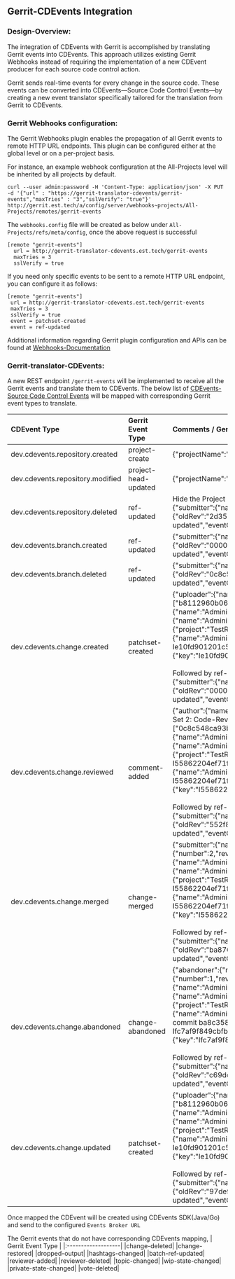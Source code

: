 ## Gerrit-CDEvents Integration

### Design-Overview:
The integration of CDEvents with Gerrit is accomplished by translating Gerrit events into CDEvents. This approach utilizes existing Gerrit Webhooks instead of requiring the implementation of a new CDEvent producer for each source code control action.

Gerrit sends real-time events for every change in the source code. These events can be converted into CDEvents—Source Code Control Events—by creating a new event translator specifically tailored for the translation from Gerrit to CDEvents.


### Gerrit Webhooks configuration:

The Gerrit Webhooks plugin enables the propagation of all Gerrit events to remote HTTP URL endpoints. This plugin can be configured either at the global level or on a per-project basis.

For instance, an example webhook configuration at the All-Projects level will be inherited by all projects by default.

```curl
curl --user admin:password -H 'Content-Type: application/json' -X PUT -d '{"url" : "https://gerrit-translator-cdevents/gerrit-events","maxTries" : "3","sslVerify": "true"}' http://gerrit.est.tech/a/config/server/webhooks~projects/All-Projects/remotes/gerrit-events
```

The `webhooks.config` file will be created as below under `All-Projects/refs/meta/config`, once the above request is successful

```config
[remote "gerrit-events"]
  url = http://gerrit-translator-cdevents.est.tech/gerrit-events
  maxTries = 3
  sslVerify = true
```

If you need only specific events to be sent to a remote HTTP URL endpoint, you can configure it as follows:
 ```config
[remote "gerrit-events"]
  url = http://gerrit-translator-cdevents.est.tech/gerrit-events
  maxTries = 3
  sslVerify = true
  event = patchset-created
  event = ref-updated
```

Additional information regarding Gerrit plugin configuration and APIs can be found at  [Webhooks-Documentation](https://gerrit.googlesource.com/plugins/webhooks/+/refs/heads/master/src/main/resources/Documentation)

### Gerrit-translator-CDEvents:

A new REST endpoint `/gerrit-events` will be implemented to receive all the Gerrit events and translate them to CDEvents.
The below list of [CDEvents-Source Code Control Events](https://github.com/cdevents/spec/blob/v0.3.0/source-code-version-control.md) will be mapped with corresponding Gerrit event types to translate.


| CDEvent Type  | Gerrit Event Type  | Comments / Gerrit Event Format   |
| :------------ |:-------------------|:----------------------------------|
| dev.cdevents.repository.created| project-create | {"projectName":"TestRepo3","headName":"refs/heads/master","type":"project-created","eventCreatedOn":1700131789} |
|  dev.cdevents.repository.modified   | project-head-updated    |   {"projectName":"TestRepo3","oldHead":"refs/heads/master","newHead":"refs/heads/main","type":"project-head-updated","eventCreatedOn":1700148011} |
| dev.cdevents.repository.deleted |   ref-updated   |  Hide the Project State under Gerrit Repository Options / <br/>  {"submitter":{"name":"Administrator","email":"admin@example.com","username":"admin"},"refUpdate":{"oldRev":"2d351d6d3bd1bec64f6b165a843c9dd18ac4d2cd","newRev":"5a2347177cdc707c6b42444c505b974d6499047d","refName":"refs/meta/config","project":"TestRepo3"},"type":"ref-updated","eventCreatedOn":1700221454} |
| dev.cdevents.branch.created   |  ref-updated     |   {"submitter":{"name":"Administrator","email":"admin@example.com","username":"admin"},"refUpdate":{"oldRev":"0000000000000000000000000000000000000000","newRev":"0c8c548ca93b44dd501c000ebb79ecc8f9aa4bd6","refName":"refs/heads/test_branch","project":"TestRepo"},"type":"ref-updated","eventCreatedOn":1700147670} |
| dev.cdevents.branch.deleted |   ref-updated    |    {"submitter":{"name":"Administrator","email":"admin@example.com","username":"admin"},"refUpdate":{"oldRev":"0c8c548ca93b44dd501c000ebb79ecc8f9aa4bd6","newRev":"0000000000000000000000000000000000000000","refName":"refs/heads/test_branch","project":"TestRepo"},"type":"ref-updated","eventCreatedOn":1700222081} |
| dev.cdevents.change.created |    patchset-created     |  {"uploader":{"name":"Administrator","email":"admin@example.com","username":"admin"},"patchSet":{"number":1,"revision":"b59138869113bfd9d3e7fbf9439d74e1ae6c54b8","parents":["b8112960b06810405b3e8ce6c8560ee93694700f"],"ref":"refs/changes/02/2/1","uploader":{"name":"Administrator","email":"admin@example.com","username":"admin"},"createdOn":1700478731,"author":{"name":"Administrator","email":"admin@example.com","username":"admin"},"kind":"REWORK","sizeInsertions":10,"sizeDeletions":0},"change":{"project":"TestRepo1","branch":"patch_create","id":"Ie10fd901201c53e9fe3b9766343060763ac81dc6","number":2,"subject":"test.file added","owner":{"name":"Administrator","email":"admin@example.com","username":"admin"},"url":"http://959be7129610/c/TestRepo1/+/2","commitMessage":"test.file added\n\nChange-Id: Ie10fd901201c53e9fe3b9766343060763ac81dc6\n","createdOn":1700478731,"status":"NEW"},"project":{"name":"TestRepo1"},"refName":"refs/heads/patch_create","changeKey":{"key":"Ie10fd901201c53e9fe3b9766343060763ac81dc6"},"type":"patchset-created","eventCreatedOn":1700478732} </br></br> Followed by ref-updated and eventCreatedOn the same time, that can be ignored </br> {"submitter":{"name":"Administrator","email":"admin@example.com","username":"admin"},"refUpdate":{"oldRev":"0000000000000000000000000000000000000000","newRev":"b59138869113bfd9d3e7fbf9439d74e1ae6c54b8","refName":"refs/changes/02/2/1","project":"TestRepo1"},"type":"ref-updated","eventCreatedOn":1700478732}  |
| dev.cdevents.change.reviewed |    comment-added     | {"author":{"name":"Administrator","email":"admin@example.com","username":"admin"},"approvals":[{"type":"Code-Review","description":"Code-Review","value":"2","oldValue":"1"}],"comment":"Patch Set 2: Code-Review+2","patchSet":{"number":2,"revision":"ba8c3584916c93b3e17a1ab63072b0ebd0d3ed84","parents":["0c8c548ca93b44dd501c000ebb79ecc8f9aa4bd6"],"ref":"refs/changes/01/1/2","uploader":{"name":"Administrator","email":"admin@example.com","username":"admin"},"createdOn":1700230164,"author":{"name":"Administrator","email":"admin@example.com","username":"admin"},"kind":"NO_CODE_CHANGE","sizeInsertions":9,"sizeDeletions":0},"change":{"project":"TestRepo","branch":"test_branch","id":"I55862204ef71f69bc88c79fe2259f7cb8365699a","number":1,"subject":"updates to the test branch 2 Change-Id: I55862204ef71f69bc88c79fe2259f7cb8365699a","owner":{"name":"Administrator","email":"admin@example.com","username":"admin"},"url":"http://959be7129610/c/TestRepo/+/1","commitMessage":"updates to the test branch 2\nChange-Id: I55862204ef71f69bc88c79fe2259f7cb8365699a\n","createdOn":1700229687,"status":"NEW"},"project":{"name":"TestRepo"},"refName":"refs/heads/test_branch","changeKey":{"key":"I55862204ef71f69bc88c79fe2259f7cb8365699a"},"type":"comment-added","eventCreatedOn":1700231622}  </br></br> Followed by ref-updated and eventCreatedOn the same time, that can be ignored </br> {"submitter":{"name":"Administrator","email":"admin@example.com","username":"admin"},"refUpdate":{"oldRev":"552f864688cb7c660bb149cd4746f6e69882efcf","newRev":"ba876fbc1bbe1c3c1670163275bceca061eb98e8","refName":"refs/changes/01/1/meta","project":"TestRepo"},"type":"ref-updated","eventCreatedOn":1700231622}  |
| dev.cdevents.change.merged |      change-merged   |   {"submitter":{"name":"Administrator","email":"admin@example.com","username":"admin"},"newRev":"4c688da535ea3352536e3b320880aa353bd404b2","patchSet":{"number":2,"revision":"ba8c3584916c93b3e17a1ab63072b0ebd0d3ed84","parents":["0c8c548ca93b44dd501c000ebb79ecc8f9aa4bd6"],"ref":"refs/changes/01/1/2","uploader":{"name":"Administrator","email":"admin@example.com","username":"admin"},"createdOn":1700230164,"author":{"name":"Administrator","email":"admin@example.com","username":"admin"},"kind":"NO_CODE_CHANGE","sizeInsertions":9,"sizeDeletions":0},"change":{"project":"TestRepo","branch":"test_branch","id":"I55862204ef71f69bc88c79fe2259f7cb8365699a","number":1,"subject":"updates to the test branch 2 Change-Id: I55862204ef71f69bc88c79fe2259f7cb8365699a","owner":{"name":"Administrator","email":"admin@example.com","username":"admin"},"url":"http://959be7129610/c/TestRepo/+/1","commitMessage":"updates to the test branch 2\nChange-Id: I55862204ef71f69bc88c79fe2259f7cb8365699a\n","createdOn":1700229687,"status":"MERGED"},"project":{"name":"TestRepo"},"refName":"refs/heads/test_branch","changeKey":{"key":"I55862204ef71f69bc88c79fe2259f7cb8365699a"},"type":"change-merged","eventCreatedOn":1700231698}  </br></br> Followed by ref-updated and eventCreatedOn the same time, that can be ignored </br> {"submitter":{"name":"Administrator","email":"admin@example.com","username":"admin"},"refUpdate":{"oldRev":"ba876fbc1bbe1c3c1670163275bceca061eb98e8","newRev":"2ae17bf7464a6a4871d16d3d506df75476ea87e4","refName":"refs/changes/01/1/meta","project":"TestRepo"},"type":"ref-updated","eventCreatedOn":1700231698} |
| dev.cdevents.change.abandoned |   change-abandoned      |  {"abandoner":{"name":"Administrator","email":"admin@example.com","username":"admin"},"reason":"change not needed","patchSet":{"number":1,"revision":"e88822ed72749d99e3b1d09fe73a1fdffc8e482c","parents":["ba8c3584916c93b3e17a1ab63072b0ebd0d3ed84"],"ref":"refs/changes/21/21/1","uploader":{"name":"Administrator","email":"admin@example.com","username":"admin"},"createdOn":1700236344,"author":{"name":"Administrator","email":"admin@example.com","username":"admin"},"kind":"REWORK","sizeInsertions":13,"sizeDeletions":1},"change":{"project":"TestRepo","branch":"test_branch","id":"Ifc7af9f849cbfb677ef6f1adcf05956292d4f571","number":21,"subject":"Revert \"updates to the test branch 2\"","owner":{"name":"Administrator","email":"admin@example.com","username":"admin"},"url":"http://959be7129610/c/TestRepo/+/21","commitMessage":"Revert \"updates to the test branch 2\"\n\nThis reverts commit ba8c3584916c93b3e17a1ab63072b0ebd0d3ed84.\n\nReason for revert: Testing abort\n\nChange-Id: Ifc7af9f849cbfb677ef6f1adcf05956292d4f571\n","createdOn":1700236344,"status":"ABANDONED"},"project":{"name":"TestRepo"},"refName":"refs/heads/test_branch","changeKey":{"key":"Ifc7af9f849cbfb677ef6f1adcf05956292d4f571"},"type":"change-abandoned","eventCreatedOn":1700236563}  </br></br> Followed by ref-updated and eventCreatedOn the same time, that can be ignored </br> {"submitter":{"name":"Administrator","email":"admin@example.com","username":"admin"},"refUpdate":{"oldRev":"c69dc799c251a0023e78382225a90f9f1e9cfbf5","newRev":"8e4477b221efd63f6c064aacb75395e7480174a3","refName":"refs/changes/21/21/meta","project":"TestRepo"},"type":"ref-updated","eventCreatedOn":1700236563}  |
| dev.cdevents.change.updated |   patchset-created    | {"uploader":{"name":"Administrator","email":"admin@example.com","username":"admin"},"patchSet":{"number":2,"revision":"66e097f59116e761f5473b66b351f7eba63aed50","parents":["b8112960b06810405b3e8ce6c8560ee93694700f"],"ref":"refs/changes/02/2/2","uploader":{"name":"Administrator","email":"admin@example.com","username":"admin"},"createdOn":1700479995,"author":{"name":"Administrator","email":"admin@example.com","username":"admin"},"kind":"REWORK","sizeInsertions":11,"sizeDeletions":0},"change":{"project":"TestRepo1","branch":"patch_create","id":"Ie10fd901201c53e9fe3b9766343060763ac81dc6","number":2,"subject":"update commit as per review","owner":{"name":"Administrator","email":"admin@example.com","username":"admin"},"url":"http://959be7129610/c/TestRepo1/+/2","commitMessage":"update commit as per review\n\nChange-Id: Ie10fd901201c53e9fe3b9766343060763ac81dc6\n","createdOn":1700478731,"status":"NEW"},"project":{"name":"TestRepo1"},"refName":"refs/heads/patch_create","changeKey":{"key":"Ie10fd901201c53e9fe3b9766343060763ac81dc6"},"type":"patchset-created","eventCreatedOn":1700479996}  </br></br> Followed by ref-updated and eventCreatedOn the same time, that can be ignored </br> {"submitter":{"name":"Administrator","email":"admin@example.com","username":"admin"},"refUpdate":{"oldRev":"97de9dd4a272dffe8cf881057108713d01e03930","newRev":"06932a8928e6e0beff7f9b65f04d9aa0f59b10d1","refName":"refs/changes/02/2/meta","project":"TestRepo1"},"type":"ref-updated","eventCreatedOn":1700479996}   |

Once mapped the CDEvent will be created using CDEvents SDK(Java/Go) and send to the configured `Events Broker URL`

The Gerrit events that do not have corresponding CDEvents mapping,
| Gerrit Event Type  |
|:-------------------|
|change-deleted|
|change-restored|
|dropped-output|
|hashtags-changed|
|batch-ref-updated|
|reviewer-added|
|reviewer-deleted|
|topic-changed|
|wip-state-changed|
|private-state-changed|
|vote-deleted|
